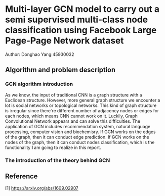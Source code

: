 # Multi-layer GCN model to carry out a semi supervised multi-class node classification using Facebook Large Page-Page Network dataset
Author: Donghao Yang 45930032
## Algorithm and problem description
### GCN algorithm introduction
As we know, the input of traditional CNN is a graph structure with a Euclidean structure. However, more general graph structure we encounter a lot is 
social networks or topological networks. This kind of graph structure is irregular since there're different number of adjacency nodes or edges for each 
nodes, which means CNN cannot work on it. Luckily, Graph Convolutional Network appears and can solve this difficulties. The application of GCN includes 
recommendation system, natural language processing, computer vision and biochemisry. If GCN works on the edges of the graph, then it can conduct edge 
prediction. If GCN works on the nodes of the graph, then it can conduct nodes classification, which is the functionality I am going to realize in this 
report.
### The introduction of the theory behind GCN

## Reference
[1] https://arxiv.org/abs/1609.02907
